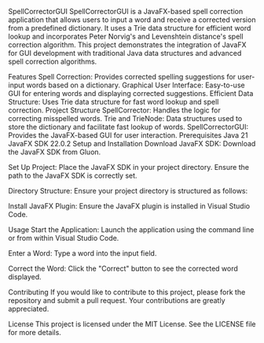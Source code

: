 SpellCorrectorGUI
SpellCorrectorGUI is a JavaFX-based spell correction application that allows users to input a word and receive a corrected version from a predefined dictionary. It uses a Trie data structure for efficient word lookup and incorporates Peter Norvig's and Levenshtein distance's spell correction algorithm. This project demonstrates the integration of JavaFX for GUI development with traditional Java data structures and advanced spell correction algorithms.

Features
Spell Correction: Provides corrected spelling suggestions for user-input words based on a dictionary.
Graphical User Interface: Easy-to-use GUI for entering words and displaying corrected suggestions.
Efficient Data Structure: Uses Trie data structure for fast word lookup and spell correction.
Project Structure
SpellCorrector: Handles the logic for correcting misspelled words.
Trie and TrieNode: Data structures used to store the dictionary and facilitate fast lookup of words.
SpellCorrectorGUI: Provides the JavaFX-based GUI for user interaction.
Prerequisites
Java 21
JavaFX SDK 22.0.2
Setup and Installation
Download JavaFX SDK:
Download the JavaFX SDK from Gluon.

Set Up Project:
Place the JavaFX SDK in your project directory. Ensure the path to the JavaFX SDK is correctly set.

Directory Structure:
Ensure your project directory is structured as follows:


Install JavaFX Plugin:
Ensure the JavaFX plugin is installed in Visual Studio Code.


Usage
Start the Application:
Launch the application using the command line or from within Visual Studio Code.

Enter a Word:
Type a word into the input field.

Correct the Word:
Click the "Correct" button to see the corrected word displayed.

Contributing
If you would like to contribute to this project, please fork the repository and submit a pull request. Your contributions are greatly appreciated.

License
This project is licensed under the MIT License. See the LICENSE file for more details.


